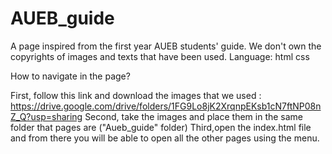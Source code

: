# AUEB_guide
A page inspired from the first year  AUEB students' guide. 
We don't own the copyrights of images and texts that have been used. 
Language: html css  

How to navigate in the page? 

First, follow this link and download the images that we used : https://drive.google.com/drive/folders/1FG9Lo8jK2XrqnpEKsb1cN7ftNP08nZ_Q?usp=sharing
Second, take the images and place them in the same folder that pages are ("Aueb_guide" folder)
Third,open the index.html file and from there you will be able to open all the other pages using the menu.
